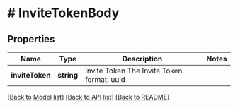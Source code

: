 # # InviteTokenBody

## Properties

Name | Type | Description | Notes
------------ | ------------- | ------------- | -------------
**inviteToken** | **string** | Invite Token  The Invite Token.  format: uuid |

[[Back to Model list]](../../README.md#models) [[Back to API list]](../../README.md#endpoints) [[Back to README]](../../README.md)
